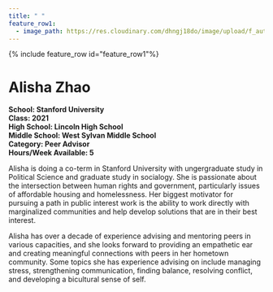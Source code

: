 ```yaml
---
title: " "
feature_row1:
  - image_path: https://res.cloudinary.com/dhngj18do/image/upload/f_auto,q_auto/v1/images/activities/pa_alisha_zhao
---
```


{% include feature_row id="feature_row1"%}

# Alisha Zhao

**School: Stanford University**  
**Class: 2021**  
**High School: Lincoln High School**  
**Middle School: West Sylvan Middle School**  
**Category: Peer Advisor**  
**Hours/Week Available: 5**  

Alisha is doing a co-term in Stanford University with ungergraduate study in Political Science and graduate study in socialogy. She is passionate about the intersection between human rights and government, particularly issues of affordable housing and homelessness. Her biggest motivator for pursuing a path in public interest work is the ability to work directly with marginalized communities and help develop solutions that are in their best interest.

Alisha has over a decade of experience advising and mentoring peers in various capacities, and she looks forward to providing an empathetic ear and creating meaningful connections with peers in her hometown community. Some topics she has experience advising on include managing stress, strengthening communication, finding balance, resolving conflict, and developing a bicultural sense of self.
